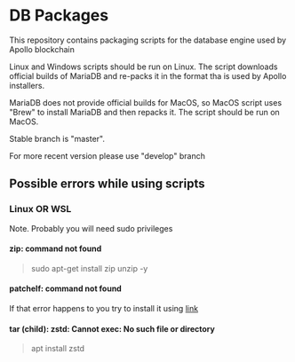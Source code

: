 # DB Packages

This repository contains packaging scripts for the database engine used by Apollo blockchain

Linux and Windows scripts should be run on Linux. The script downloads official builds of MariaDB and re-packs it in the 
format tha is used by Apollo installers.

MariaDB does not provide official builds for MacOS, so MacOS script uses "Brew" to install MariaDB and then repacks it.
The script should be run on MacOS.

Stable branch is "master".

For more recent version please use "develop" branch


## Possible errors while using scripts

### Linux OR WSL
Note. Probably you will need sudo privileges

#### zip: command not found

> sudo apt-get install zip unzip -y

#### patchelf: command not found

If that error happens to you try to install it using [link](https://command-not-found.com/patchelf)

####  tar (child): zstd: Cannot exec: No such file or directory

> apt install zstd

